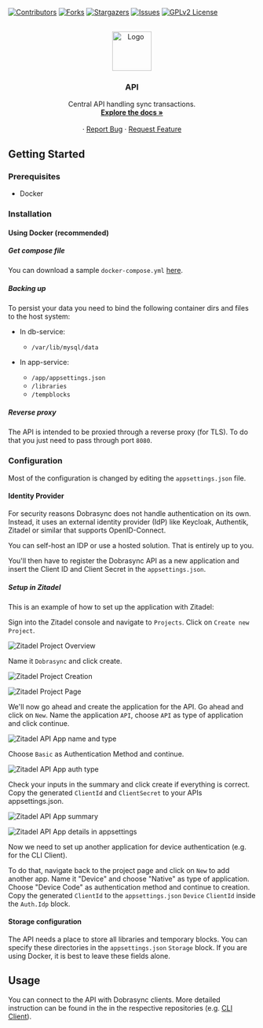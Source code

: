 <a id="readme-top"></a>

<!-- PROJECT SHIELDS -->
[![Contributors][contributors-shield]][contributors-url]
[![Forks][forks-shield]][forks-url]
[![Stargazers][stars-shield]][stars-url]
[![Issues][issues-shield]][issues-url]
[![GPLv2 License][license-shield]][license-url]

<!-- PROJECT LOGO -->
<br />
<div align="center">
  <a href="https://github.com/dobrasync/api">
    <img src="docs/assets/logo.png" alt="Logo" width="80" height="80">
  </a>

  <h3 align="center">API</h3>

  <p align="center">
    Central API handling sync transactions.
    <br />
    <a href="https://github.com/dobrasync/api/docs/user"><strong>Explore the docs »</strong></a>
    <br />
    <br />
    ·
    <a href="https://github.com/Dobrasync/api/issues/new?assignees=&labels=&projects=&template=bug_report.md&title=">Report Bug</a>
    ·
    <a href="https://github.com/Dobrasync/api/issues/new?assignees=&labels=&projects=&template=feature_request.md&title=">Request Feature</a>
  </p>
</div>

<!-- GETTING STARTED -->
## Getting Started

### Prerequisites

- Docker

### Installation

#### Using Docker (recommended)

##### Get compose file

You can download a sample `docker-compose.yml` [here](https://github.com/Dobrasync/api/blob/main/docs/docker/docker-compose.yml).

##### Backing up

To persist your data you need to bind the following container dirs and files to the host system:

- In db-service: 
  - `/var/lib/mysql/data`

- In app-service:
  - `/app/appsettings.json`
  - `/libraries`
  - `/tempblocks`


##### Reverse proxy

The API is intended to be proxied through a reverse proxy (for TLS). To do that you just need to pass through port `8080`.


### Configuration

Most of the configuration is changed by editing the `appsettings.json` file.

#### Identity Provider

For security reasons Dobrasync does not handle authentication on its own. Instead, it uses an external identity provider (IdP) like Keycloak, Authentik, Zitadel or similar that supports OpenID-Connect.

You can self-host an IDP or use a hosted solution. That is entirely up to you.

You'll then have to register the Dobrasync API as a new application and insert the Client ID and Client Secret in the `appsettings.json`.

##### Setup in Zitadel

This is an example of how to set up the application with Zitadel:

Sign into the Zitadel console and navigate to `Projects`. Click on `Create new Project`. 

![Zitadel Project Overview](docs/assets/zitadel-project-overview.png)

Name it `Dobrasync` and click create.

![Zitadel Project Creation](docs/assets/zitadel-project-create.png)

![Zitadel Project Page](docs/assets/zitadel-project-empty.png)

We'll now go ahead and create the application for the API. Go ahead and click on `New`. Name the application `API`, choose `API` as type of application and click continue.

![Zitadel API App name and type](docs/assets/zitadel-app-api-type.png)

Choose `Basic` as Authentication Method and continue. 

![Zitadel API App auth type](docs/assets/zitadel-app-api-authtype.png)

Check your inputs in the summary and click create if everything is correct. Copy the generated `ClientId` and `ClientSecret` to your APIs appsettings.json.

![Zitadel API App summary](docs/assets/zitadel-app-api-summary-created.png)

![Zitadel API App details in appsettings](docs/assets/zitadel-app-api-appsettings.png)

Now we need to set up another application for device authentication (e.g. for the CLI Client).

To do that, navigate back to the project page and click on `New` to add another app. Name it "Device" and choose "Native" as type of application. Choose "Device Code" as authentication method and continue to creation. Copy the generated `ClientId` to the `appsettings.json` `Device` `ClientId` inside the `Auth.Idp` block.

#### Storage configuration

The API needs a place to store all libraries and temporary blocks. You can specify these directories in the `appsettings.json` `Storage` block. If you are using Docker, it is best to leave these fields alone. 


<!-- USAGE EXAMPLES -->
## Usage

You can connect to the API with Dobrasync clients. More detailed instruction can be found in the in the respective repositories (e.g. [CLI Client](https://github.com/dobrasync/client-cli)).




<!-- REFLINK -->
[contributors-shield]: https://img.shields.io/github/contributors/dobrasync/api.svg?style=for-the-badge
[contributors-url]: https://github.com/dobrasync/api/graphs/contributors
[forks-shield]: https://img.shields.io/github/forks/dobrasync/api.svg?style=for-the-badge
[forks-url]: https://github.com/dobrasync/api/network/members
[stars-shield]: https://img.shields.io/github/stars/dobrasync/api.svg?style=for-the-badge
[stars-url]: https://github.com/dobrasync/api/stargazers
[issues-shield]: https://img.shields.io/github/issues/dobrasync/api.svg?style=for-the-badge
[issues-url]: https://github.com/dobrasync/api/issues
[license-shield]: https://img.shields.io/github/license/dobrasync/api.svg?style=for-the-badge
[license-url]: https://github.com/dobrasync/api/blob/main/LICENSE.txt

